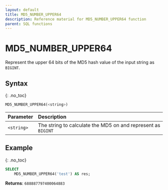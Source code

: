 ```yaml
---
layout: default
title: MD5_NUMBER_UPPER64
description: Reference material for MD5_NUMBER_UPPER64 function
parent: SQL functions
---
```


# MD5\_NUMBER\_UPPER64

Represent the upper 64 bits of the MD5 hash value of the input string as `BIGINT`.

## Syntax
{: .no_toc}

```sql
​​MD5_NUMBER_UPPER64(<string>)​​
```

| Parameter  | Description                                                  |
| :---------- | :------------------------------------------------------------ |
| `<string>` | The string to calculate the MD5 on and represent as `BIGINT` |

## Example
{: .no_toc}

```sql
SELECT
	MD5_NUMBER_UPPER64('test') AS res;
```

**Returns**: `688887797400064883`
